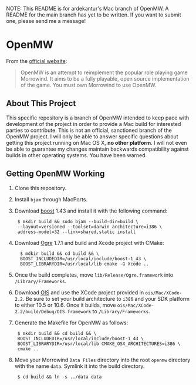 NOTE: This README is for ardekantur's Mac branch of OpenMW. A README
for the main branch has yet to be written. If you want to submit one,
please send me a message!

OpenMW
======

From the [official website][]:

> OpenMW is an attempt to reimplement the popular role playing game
  Morrowind. It aims to be a fully playable, open source
  implementation of the game. You must own Morrowind to use OpenMW.


About This Project
------------------

This specific repository is a branch of OpenMW intended to keep pace
with development of the project in order to provide a Mac build for
interested parties to contribute. This is not an official, sanctioned
branch of the OpenMW project. I will only be able to answer specific
questions about getting this project running on Mac OS X, **no other
platform**. I will not even be able to guarantee my changes maintain
backwards compatibility against builds in other operating systems. You
have been warned.


Getting OpenMW Working
----------------------

1. Clone this repository.
2. Install `bjam` through MacPorts.
3. Download [boost][] 1.43 and install it with the following command:

        $ mkdir build && sudo bjam --build-dir=build \ 
        --layout=versioned --toolset=darwin architecture=i386 \
        address-model=32 --link=shared,static install


4. Download [Ogre][] 1.7.1 and build and Xcode project with CMake:

         $ mdkir build && cd build && \
         BOOST_INCLUDEDIR=/usr/local/include/boost-1_43 \
         BOOST_LIBRARYDIR=/usr/local/lib cmake -G Xcode ..

5. Once the build completes, move `lib/Release/Ogre.framework` into
   `/Library/Frameworks`.

6. Download [OIS][] and use the XCode project provided in
   `ois/Mac/XCode-2.2`. Be sure to set your build architecture to
   `i386` and your SDK platform to either 10.5 or 10.6. Once it
   builds, move `ois/Mac/XCode-2.2/build/Debug/OIS.framework` to
   `/Library/Frameworks`.

7. Generate the Makefile for OpenMW as follows:

        $ mkdir build && cd build && \
        BOOST_INCLUDEDIR=/usr/local/include/boost-1_43 \
        BOOST_LIBRARYDIR=/usr/local/lib CMAKE_OSX_ARCHITECTURES=i386 \
        cmake ..

8. Move your Morrowind `Data Files` directory into the root `openmw`
   directory with the name `data`. Symlink it into the build directory.

        $ cd build && ln -s ../data data

[boost]: http://www.boost.org
[Ogre]: http://www.ogre3d.org
[OIS]: http://wgois.sf.net
[official website]: http://openmw.com
[Will Thimbleby's Ogre Framework]: http://www.thimbleby.net/ogre/
